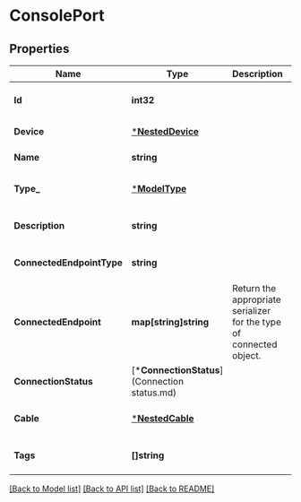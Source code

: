# ConsolePort

## Properties
Name | Type | Description | Notes
------------ | ------------- | ------------- | -------------
**Id** | **int32** |  | [optional] [default to null]
**Device** | [***NestedDevice**](NestedDevice.md) |  | [default to null]
**Name** | **string** |  | [default to null]
**Type_** | [***ModelType**](Type.md) |  | [optional] [default to null]
**Description** | **string** |  | [optional] [default to null]
**ConnectedEndpointType** | **string** |  | [optional] [default to null]
**ConnectedEndpoint** | **map[string]string** |  Return the appropriate serializer for the type of connected object.  | [optional] [default to null]
**ConnectionStatus** | [***ConnectionStatus**](Connection status.md) |  | [optional] [default to null]
**Cable** | [***NestedCable**](NestedCable.md) |  | [optional] [default to null]
**Tags** | **[]string** |  | [optional] [default to null]

[[Back to Model list]](../README.md#documentation-for-models) [[Back to API list]](../README.md#documentation-for-api-endpoints) [[Back to README]](../README.md)


